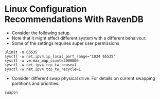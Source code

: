 # Linux Configuration Recommendations With RavenDB
* Consider the following setup. 
* Note that it might affect different system with a different behaivour.
* Some of the settings requires super user permissions
```
ulimit -n 65535
sysctl -w net.ipv4.ip_local_port_range="1024 65535"
sysctl -w vm.max_map_count=2000000
sysctl -w net.ipv4.tcp_tw_reuse=1
sysctl -w net.ipv4.tcp_tw_recycle=1
```

* Consider different swap physical drive. For details on current swapping partitions and priorities:
```
swapon
```

